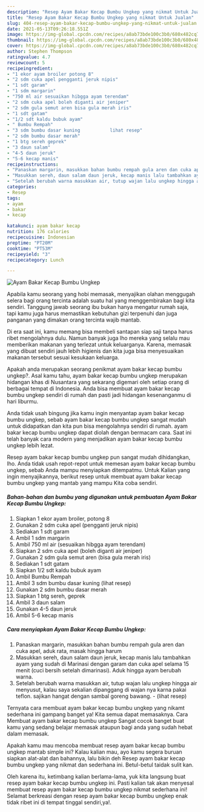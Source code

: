 ```yaml
---
description: "Resep Ayam Bakar Kecap Bumbu Ungkep yang nikmat Untuk Jualan"
title: "Resep Ayam Bakar Kecap Bumbu Ungkep yang nikmat Untuk Jualan"
slug: 404-resep-ayam-bakar-kecap-bumbu-ungkep-yang-nikmat-untuk-jualan
date: 2021-05-13T09:26:18.551Z
image: https://img-global.cpcdn.com/recipes/a8ab73bde100c3b0/680x482cq70/ayam-bakar-kecap-bumbu-ungkep-foto-resep-utama.jpg
thumbnail: https://img-global.cpcdn.com/recipes/a8ab73bde100c3b0/680x482cq70/ayam-bakar-kecap-bumbu-ungkep-foto-resep-utama.jpg
cover: https://img-global.cpcdn.com/recipes/a8ab73bde100c3b0/680x482cq70/ayam-bakar-kecap-bumbu-ungkep-foto-resep-utama.jpg
author: Stephen Thompson
ratingvalue: 4.7
reviewcount: 5
recipeingredient:
- "1 ekor ayam broiler potong 8"
- "2 sdm cuka apel pengganti jeruk nipis"
- "1 sdt garam"
- "1 sdm margarin"
- "750 ml air sesuaikan hibgga ayam terendam"
- "2 sdm cuka apel boleh diganti air jeniper"
- "2 sdm gula semut aren bisa gula merah iris"
- "1 sdt gatam"
- "1/2 sdt kaldu bubuk ayam"
- " Bumbu Rempah"
- "3 sdm bumbu dasar kuning           lihat resep"
- "2 sdm bumbu dasar merah"
- "1 btg sereh geprek"
- "3 daun salam"
- "4-5 daun jeruk"
- "5-6 kecap manis"
recipeinstructions:
- "Panaskan margarin, masukkan bahan bumbu rempah gula aren dan cuka apel, aduk rata, masak hingga harum"
- "Masukkan sereh, daun salam daun jeruk, kecap manis lalu tambahkan ayam yang sudah di Marinasi dengan garam dan cuka apel selama 15 menit (cuci bersih setelah dimarinasi). Aduk hingga ayam berubah warna."
- "Setelah berubah warna masukkan air, tutup wajan lalu ungkep hingga air menyusut, kalau saya sekalian dipanggang di wajan nya karna pakai teflon. sajikan hangat dengan sambal goreng bawang.           (lihat resep)"
categories:
- Resep
tags:
- ayam
- bakar
- kecap

katakunci: ayam bakar kecap 
nutrition: 176 calories
recipecuisine: Indonesian
preptime: "PT20M"
cooktime: "PT53M"
recipeyield: "3"
recipecategory: Lunch

---
```



![Ayam Bakar Kecap Bumbu Ungkep](https://img-global.cpcdn.com/recipes/a8ab73bde100c3b0/680x482cq70/ayam-bakar-kecap-bumbu-ungkep-foto-resep-utama.jpg)

Apabila kamu seorang yang hobi memasak, menyajikan olahan menggugah selera bagi orang tercinta adalah suatu hal yang menggembirakan bagi kita sendiri. Tanggung jawab seorang ibu bukan hanya mengatur rumah saja, tapi kamu juga harus memastikan kebutuhan gizi terpenuhi dan juga panganan yang dimakan orang tercinta wajib mantab.

Di era  saat ini, kamu memang bisa membeli santapan siap saji tanpa harus ribet mengolahnya dulu. Namun banyak juga lho mereka yang selalu mau memberikan makanan yang terlezat untuk keluarganya. Karena, memasak yang dibuat sendiri jauh lebih higienis dan kita juga bisa menyesuaikan makanan tersebut sesuai kesukaan keluarga. 



Apakah anda merupakan seorang penikmat ayam bakar kecap bumbu ungkep?. Asal kamu tahu, ayam bakar kecap bumbu ungkep merupakan hidangan khas di Nusantara yang sekarang digemari oleh setiap orang di berbagai tempat di Indonesia. Anda bisa membuat ayam bakar kecap bumbu ungkep sendiri di rumah dan pasti jadi hidangan kesenanganmu di hari liburmu.

Anda tidak usah bingung jika kamu ingin menyantap ayam bakar kecap bumbu ungkep, sebab ayam bakar kecap bumbu ungkep sangat mudah untuk didapatkan dan kita pun bisa mengolahnya sendiri di rumah. ayam bakar kecap bumbu ungkep dapat diolah dengan bermacam cara. Saat ini telah banyak cara modern yang menjadikan ayam bakar kecap bumbu ungkep lebih lezat.

Resep ayam bakar kecap bumbu ungkep pun sangat mudah dihidangkan, lho. Anda tidak usah repot-repot untuk memesan ayam bakar kecap bumbu ungkep, sebab Anda mampu menyiapkan ditempatmu. Untuk Kalian yang ingin menyajikannya, berikut resep untuk membuat ayam bakar kecap bumbu ungkep yang mantab yang mampu Kita coba sendiri.

<!--inarticleads1-->

##### Bahan-bahan dan bumbu yang digunakan untuk pembuatan Ayam Bakar Kecap Bumbu Ungkep:

1. Siapkan 1 ekor ayam broiler, potong 8
1. Gunakan 2 sdm cuka apel (pengganti jeruk nipis)
1. Sediakan 1 sdt garam
1. Ambil 1 sdm margarin
1. Ambil 750 ml air (sesuaikan hibgga ayam terendam)
1. Siapkan 2 sdm cuka apel (boleh diganti air jeniper)
1. Gunakan 2 sdm gula semut aren (bisa gula merah iris)
1. Sediakan 1 sdt gatam
1. Siapkan 1/2 sdt kaldu bubuk ayam
1. Ambil  Bumbu Rempah
1. Ambil 3 sdm bumbu dasar kuning           (lihat resep)
1. Gunakan 2 sdm bumbu dasar merah
1. Siapkan 1 btg sereh, geprek
1. Ambil 3 daun salam
1. Gunakan 4-5 daun jeruk
1. Ambil 5-6 kecap manis




<!--inarticleads2-->

##### Cara menyiapkan Ayam Bakar Kecap Bumbu Ungkep:

1. Panaskan margarin, masukkan bahan bumbu rempah gula aren dan cuka apel, aduk rata, masak hingga harum
1. Masukkan sereh, daun salam daun jeruk, kecap manis lalu tambahkan ayam yang sudah di Marinasi dengan garam dan cuka apel selama 15 menit (cuci bersih setelah dimarinasi). Aduk hingga ayam berubah warna.
1. Setelah berubah warna masukkan air, tutup wajan lalu ungkep hingga air menyusut, kalau saya sekalian dipanggang di wajan nya karna pakai teflon. sajikan hangat dengan sambal goreng bawang. -           (lihat resep)




Ternyata cara membuat ayam bakar kecap bumbu ungkep yang nikamt sederhana ini gampang banget ya! Kita semua dapat memasaknya. Cara Membuat ayam bakar kecap bumbu ungkep Sangat cocok banget buat kamu yang sedang belajar memasak ataupun bagi anda yang sudah hebat dalam memasak.

Apakah kamu mau mencoba membuat resep ayam bakar kecap bumbu ungkep mantab simple ini? Kalau kalian mau, ayo kamu segera buruan siapkan alat-alat dan bahannya, lalu bikin deh Resep ayam bakar kecap bumbu ungkep yang nikmat dan sederhana ini. Betul-betul taidak sulit kan. 

Oleh karena itu, ketimbang kalian berlama-lama, yuk kita langsung buat resep ayam bakar kecap bumbu ungkep ini. Pasti kalian tak akan menyesal membuat resep ayam bakar kecap bumbu ungkep nikmat sederhana ini! Selamat berkreasi dengan resep ayam bakar kecap bumbu ungkep enak tidak ribet ini di tempat tinggal sendiri,ya!.

